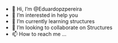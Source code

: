- 👋 Hi, I’m @Eduardopzpereira
- 👀 I’m interested in help you
- 🌱 I’m currently learning structures
- 💞️ I’m looking to collaborate on Structures
- 📫 How to reach me ...

<!---
Eduardopzpereira/Eduardopzpereira is a ✨ special ✨ repository because its `README.md` (this file) appears on your GitHub profile.
You can click the Preview link to take a look at your changes.
--->
